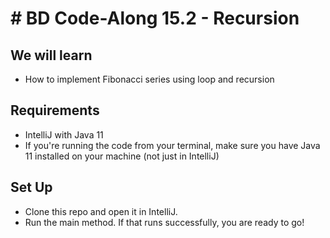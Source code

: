 # # BD Code-Along 15.2 - Recursion

## We will learn

- How to implement Fibonacci series using loop and recursion

## Requirements

- IntelliJ with Java 11
- If you're running the code from your terminal, make sure you have Java 11 installed on your machine (not just in IntelliJ)

## Set Up

- Clone this repo and open it in IntelliJ. 
- Run the main method. If that runs successfully, you are ready to go!
